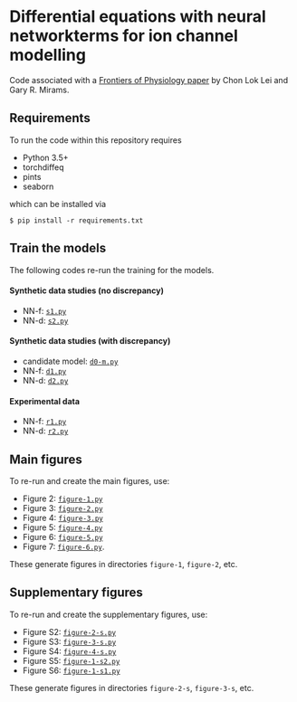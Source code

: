 # Differential equations with neural networkterms for ion channel modelling

Code associated with a [Frontiers of Physiology paper](.) by Chon Lok Lei and Gary R. Mirams.


Requirements
------

To run the code within this repository requires

- Python 3.5+
- torchdiffeq
- pints
- seaborn

which can be installed via
```
$ pip install -r requirements.txt
```


Train the models
------

The following codes re-run the training for the models.

#### Synthetic data studies (no discrepancy)

- NN-f: [`s1.py`](./s1.py)
- NN-d: [`s2.py`](./s2.py)

#### Synthetic data studies (with discrepancy)

- candidate model: [`d0-m.py`](./d0-m.py)
- NN-f: [`d1.py`](./d1.py)
- NN-d: [`d2.py`](./d2.py)

#### Experimental data

- NN-f: [`r1.py`](./r1.py)
- NN-d: [`r2.py`](./r2.py)


Main figures
------

To re-run and create the main figures, use:
- Figure 2: [`figure-1.py`](./figure-1.py)
- Figure 3: [`figure-2.py`](./figure-2.py)
- Figure 4: [`figure-3.py`](./figure-3.py)
- Figure 5: [`figure-4.py`](./figure-4.py)
- Figure 6: [`figure-5.py`](./figure-5.py)
- Figure 7: [`figure-6.py`](./figure-6.py).

These generate figures in directories `figure-1`, `figure-2`, etc.


Supplementary figures
------

To re-run and create the supplementary figures, use:
- Figure S2: [`figure-2-s.py`](./figure-2-s.py)
- Figure S3: [`figure-3-s.py`](./figure-3-s.py)
- Figure S4: [`figure-4-s.py`](./figure-4-s.py)
- Figure S5: [`figure-1-s2.py`](./figure-1-s2.py)
- Figure S6: [`figure-1-s1.py`](./figure-1-s1.py)

These generate figures in directories `figure-2-s`, `figure-3-s`, etc.
